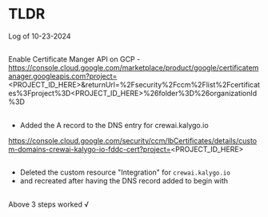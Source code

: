 # TLDR

Log of 10-23-2024

##

Enable Certificate Manger API on GCP - https://console.cloud.google.com/marketplace/product/google/certificatemanager.googleapis.com?project=<PROJECT_ID_HERE>&returnUrl=%2Fsecurity%2Fccm%2Flist%2Fcertificates%3Fproject%3D<PROJECT_ID_HERE>%26folder%3D%26organizationId%3D

##

- Added the A record to the DNS entry for crewai.kalygo.io

https://console.cloud.google.com/security/ccm/lbCertificates/details/custom-domains-crewai-kalygo-io-fddc-cert?project=<PROJECT_ID_HERE>

##

- Deleted the custom resource "Integration" for `crewai.kalygo.io`
- and recreated after having the DNS record added to begin with

##

Above 3 steps worked √